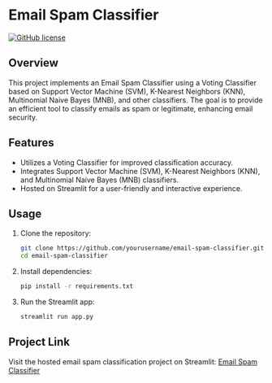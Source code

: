 # Email Spam Classifier

[![GitHub license](https://img.shields.io/badge/license-MIT-blue.svg)](https://github.com/yourusername/email-spam-classifier/blob/main/LICENSE)

## Overview

This project implements an Email Spam Classifier using a Voting Classifier based on Support Vector Machine (SVM), K-Nearest Neighbors (KNN), Multinomial Naive Bayes (MNB), and other classifiers. The goal is to provide an efficient tool to classify emails as spam or legitimate, enhancing email security.

## Features

- Utilizes a Voting Classifier for improved classification accuracy.
- Integrates Support Vector Machine (SVM), K-Nearest Neighbors (KNN), and Multinomial Naive Bayes (MNB) classifiers.
- Hosted on Streamlit for a user-friendly and interactive experience.

## Usage

1. Clone the repository:

   ```bash
   git clone https://github.com/yourusername/email-spam-classifier.git
   cd email-spam-classifier
2. Install dependencies:
   ```bash
   pip install -r requirements.txt
3. Run the Streamlit app:
   ```bash
   streamlit run app.py

## Project Link

Visit the hosted email spam classification project on Streamlit: [Email Spam Classifier]([https://email-spam-classification-ml-project.streamlit.app])
